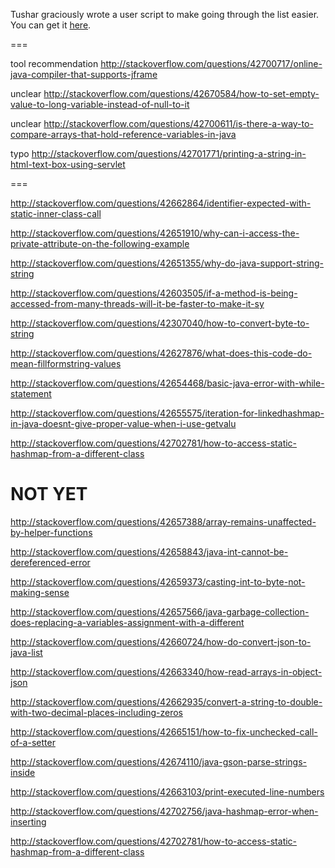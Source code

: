 Tushar graciously wrote a user script to make going through the list easier. You can get it [here](https://github.com/tusharjadhav219/Userscript-for-delete-candidates).

===

tool recommendation http://stackoverflow.com/questions/42700717/online-java-compiler-that-supports-jframe

unclear http://stackoverflow.com/questions/42670584/how-to-set-empty-value-to-long-variable-instead-of-null-to-it

unclear http://stackoverflow.com/questions/42700611/is-there-a-way-to-compare-arrays-that-hold-reference-variables-in-java

typo http://stackoverflow.com/questions/42701771/printing-a-string-in-html-text-box-using-servlet

===

http://stackoverflow.com/questions/42662864/identifier-expected-with-static-inner-class-call

http://stackoverflow.com/questions/42651910/why-can-i-access-the-private-attribute-on-the-following-example

http://stackoverflow.com/questions/42651355/why-do-java-support-string-string

http://stackoverflow.com/questions/42603505/if-a-method-is-being-accessed-from-many-threads-will-it-be-faster-to-make-it-sy

http://stackoverflow.com/questions/42307040/how-to-convert-byte-to-string

http://stackoverflow.com/questions/42627876/what-does-this-code-do-mean-fillformstring-values

http://stackoverflow.com/questions/42654468/basic-java-error-with-while-statement

http://stackoverflow.com/questions/42655575/iteration-for-linkedhashmap-in-java-doesnt-give-proper-value-when-i-use-getvalu

http://stackoverflow.com/questions/42702781/how-to-access-static-hashmap-from-a-different-class

NOT YET
=====


http://stackoverflow.com/questions/42657388/array-remains-unaffected-by-helper-functions

http://stackoverflow.com/questions/42658843/java-int-cannot-be-dereferenced-error

http://stackoverflow.com/questions/42659373/casting-int-to-byte-not-making-sense

http://stackoverflow.com/questions/42657566/java-garbage-collection-does-replacing-a-variables-assignment-with-a-different

http://stackoverflow.com/questions/42660724/how-do-convert-json-to-java-list

http://stackoverflow.com/questions/42663340/how-read-arrays-in-object-json

http://stackoverflow.com/questions/42662935/convert-a-string-to-double-with-two-decimal-places-including-zeros

http://stackoverflow.com/questions/42665151/how-to-fix-unchecked-call-of-a-setter

http://stackoverflow.com/questions/42674110/java-gson-parse-strings-inside

http://stackoverflow.com/questions/42663103/print-executed-line-numbers

http://stackoverflow.com/questions/42702756/java-hashmap-error-when-inserting

http://stackoverflow.com/questions/42702781/how-to-access-static-hashmap-from-a-different-class